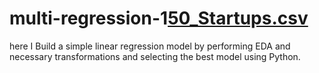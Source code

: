 # multi-regression-1[50_Startups.csv](https://github.com/dipak3031/multi-regression-1/files/10148326/50_Startups.csv)
here I Build a simple linear regression model by performing EDA and necessary transformations and selecting the best model using Python.

